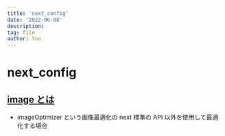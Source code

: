 ```yaml
---
title: 'next_config'
date: '2022-06-08'
description:
tag: file
author: You
---
```


# next_config

## [image とは](https://zenn.dev/catnose99/articles/883f7dbbe21632a5254e)

- imageOptimizer という画像最適化の next 標準の API 以外を使用して最適化する場合
